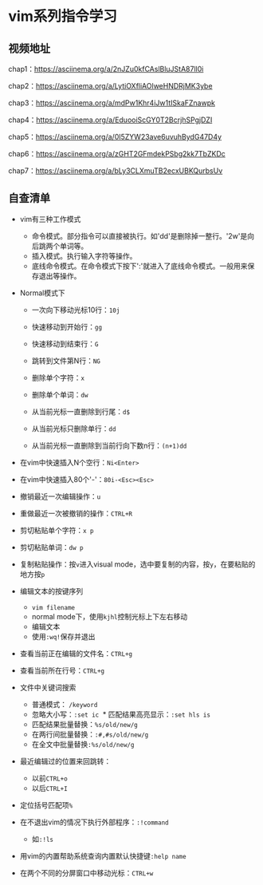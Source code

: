 # vim系列指令学习

## 视频地址

chap1：https://asciinema.org/a/2nJZu0kfCAslBluJStA87ll0i

chap2：https://asciinema.org/a/LytiOXfliAOlweHNDRjMK3ybe

chap3：https://asciinema.org/a/mdPw1Khr4iJw1tISkaFZnawpk

chap4：https://asciinema.org/a/EduooiScGY0T2BcrjhSPgjDZI

chap5：https://asciinema.org/a/0I5ZYW23ave6uvuhBydG47D4y

chap6：https://asciinema.org/a/zGHT2GFmdekPSbg2kk7TbZKDc

chap7：https://asciinema.org/a/bLy3CLXmuTB2ecxUBKQurbsUv

## 自查清单

* vim有三种工作模式

  * 命令模式。部分指令可以直接被执行。如'dd'是删除掉一整行。'2w'是向后跳两个单词等。
  * 插入模式。执行输入字符等操作。
  * 底线命令模式。在命令模式下按下':'就进入了底线命令模式。一般用来保存退出等操作。

* Normal模式下

  * 一次向下移动光标10行：```10j```
  * 快速移动到开始行：```gg```
  * 快速移动到结束行：```G```
  * 跳转到文件第N行：```NG```


  * 删除单个字符：```x```
  * 删除单个单词：```dw```
  * 从当前光标一直删除到行尾：```d$```
  * 从当前光标只删除单行：```dd```
  * 从当前光标一直删除到当前行向下数n行：```(n+1)dd```

* 在vim中快速插入N个空行：```Ni<Enter>```

* 在vim中快速插入80个'-'：```80i-<Esc><Esc>```

* 撤销最近一次编辑操作：```u```

* 重做最近一次被撤销的操作：```CTRL+R```

* 剪切粘贴单个字符：```x p```

* 剪切粘贴单词：```dw p```

* 复制粘贴操作：按```v```进入visual mode，选中要复制的内容，按```y```，在要粘贴的地方按```p```

* 编辑文本的按键序列

  * ```vim filename```
  * normal mode下，使用```kjhl```控制光标上下左右移动
  * 编辑文本
  * 使用```:wq!```保存并退出

* 查看当前正在编辑的文件名：```CTRL+g```

* 查看当前所在行号：```CTRL+g```

* 文件中关键词搜索

  * 普通模式： ```/keyword```
  * 忽略大小写：```:set ic```
  * 匹配结果高亮显示：```:set hls is```
  * 匹配结果批量替换：```%s/old/new/g```
  * 在两行间批量替换：```:#,#s/old/new/g```
  * 在全文中批量替换```:%s/old/new/g```

* 最近编辑过的位置来回跳转：

  * 以前```CTRL+o```
  * 以后```CTRL+I```

* 定位括号匹配项```%```

* 在不退出vim的情况下执行外部程序：```:!command```

  * 如```:!ls```

* 用vim的内置帮助系统查询内置默认快捷键```:help name```

* 在两个不同的分屏窗口中移动光标：```CTRL+w```

